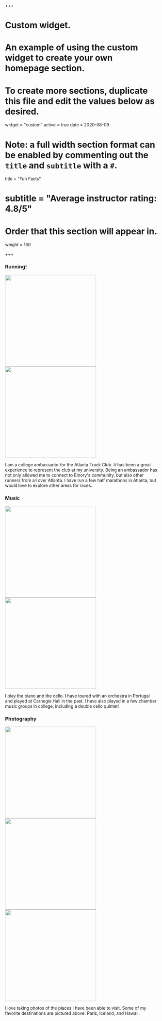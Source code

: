 +++
# Custom widget.
# An example of using the custom widget to create your own homepage section.
# To create more sections, duplicate this file and edit the values below as desired.
widget = "custom"
active = true
date = 2020-08-09

# Note: a full width section format can be enabled by commenting out the `title` and `subtitle` with a `#`.
title = "Fun Facts"
# subtitle = "Average instructor rating: 4.8/5"

# Order that this section will appear in.
weight = 160

+++

### Running!

<p float="left">
  <img src="https://github.com/user-attachments/assets/bfb296df-af4a-42be-a5c6-23c8b3ab7cd4" height="300" />
  <img src="https://github.com/user-attachments/assets/62aecdfe-703d-40db-9e71-b14fa94b6cf4" height="300" />
</p>

I am a college ambassador for the Atlanta Track Club. It has been a great experience to represent the club at my university. Being an ambassador has not only allowed me to connect to Emory's community, but also other runners from all over Atlanta. I have run a few half marathons in Atlanta, but would love to explore other areas for races. 


### Music
<p float="left">
  <img src="https://github.com/user-attachments/assets/1078e768-06f2-4d13-86ab-e6413668fe85" height="300" />
  <img src="https://github.com/user-attachments/assets/a7220a62-529e-4883-abd6-11dc6c48fe18" height="300" />
</p>

I play the piano and the cello. I have toured with an orchestra in Portugal and played at Carnegie Hall in the past. I have also played in a few chamber music groups in college, including a double cello quintet! 

### Photography
<p float="left">
  <img src="https://github.com/user-attachments/assets/afef8993-adf4-45ae-ac54-99e55611fd8d" height="300" />
  <img src="https://github.com/user-attachments/assets/d4f98d3e-23d2-4385-9277-17432b66b30a" height="300" />
  <img src="https://github.com/user-attachments/assets/1a38392e-f204-402c-942d-9803f6dc136c" height="300" />
</p>


I love taking photos of the places I have been able to visit. Some of my favorite destinations are pictured above: Paris, Iceland, and Hawaii. 


